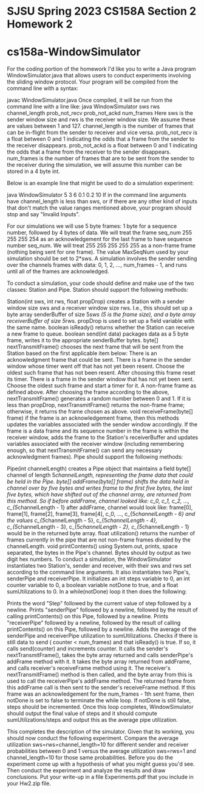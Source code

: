#
# SJSU Spring 2023 CS158A Section 2 Homework 2
# cs158a-WindowSimulator
For the coding portion of the homework I'd like you to write a Java program WindowSimulator.java that allows users to conduct experiments involving the sliding window protocol. Your program will be compiled from the command line with a syntax:

javac WindowSimulator.java
Once compiled, it will be run from the command line with a line like:
java WindowSimulator sws rws channel_length prob_not_recv prob_not_ackd num_frames
Here sws is the sender window size and rws is the receiver window size. We assume these are values between 1 and 127. channel_length is the number of frames that can be in-flight from the sender to receiver and vice versa. prob_not_recv is a float between 0 and 1 indicating the odds that a frame from the sender to the receiver disappears. prob_not_ackd is a float between 0 and 1 indicating the odds that a frame from the receiver to the sender disappears. num_frames is the number of frames that are to be sent from the sender to the receiver during the simulation, we will assume this number can be stored in a 4 byte int.

Below is an example line that might be used to do a simulation experiment:

java WindowSimulator 5 3 6 0.1 0.2 10 
If in the command line arguments have channel_length is less than sws, or if there are any other kind of inputs that don't match the value ranges mentioned above, your program should stop and say "Invalid Inputs".

For our simulations we will use 5 byte frames: 1 byte for a sequence number, followed by 4 bytes of data. We will treat the frame seq_num 255 255 255 254 as an acknowledgement for the last frame to have sequence number seq_num. We will treat 255 255 255 255 255 as a non-frame frame (nothing being sent for one frame). The value MaxSeqNum used by your simulation should be set to 2*sws. A simulation involves the sender sending over the channels frames with data: 0, 1, 2, ..., num_frames - 1, and runs until all of the frames are acknowledged.

To conduct a simulation, your code should define and make use of the two classes: Station and Pipe. Station should support the following methods:

Station(int sws, int rws, float propDrop) creates a Station with a sender window size sws and a receiver window size rws. I.e., this should set up a byte array senderBuffer of size 5*sws (5 is the frame size), and a byte array receiverBuffer of size 5*rws. propDrop is used to set up a field variable with the same name.
boolean isReady() returns whether the Station can receive a new frame to queue.
boolean send(int data) packages data as a 5 byte frame, writes it to the appropriate senderBuffer bytes.
byte[] nextTransmitFrame() chooses the next frame that will be sent from the Station based on the first applicable item below:
There is an acknowledgment frame that could be sent.
There is a frame in the sender window whose timer went off that has not yet been resent. Choose the oldest such frame that has not been resent. After choosing this frame reset its timer.
There is a frame in the sender window that has not yet been sent. Choose the oldest such frame and start a timer for it.
A non-frame frame as defined above.
After choosing the frame according to the above, nextTransmitFrame() generates a random number between 0 and 1. If it is less than propDrop, nextTransmitFrame() returns the non-frame frame; otherwise, it returns the frame chosen as above.
void receiveFrame(byte[] frame) if the frame is an acknowledgement frame, then this methods updates the variables associated with the sender window accordingly. If the frame is a data frame and its sequence number in the frame is within the receiver window, adds the frame to the Station's receiverBuffer and updates variables associated with the receiver window (including remembering enough, so that nextTransmitFrame() can send any necessary acknowledgment frames).
Pipe should support the following methods:

Pipe(int channelLength) creates a Pipe object that maintains a field byte[] channel of length 5*channelLength, representing the frame data that could be held in the Pipe.
byte[] addFrame(byte[] frame) shifts the data held in channel over by five bytes and writes frame to the first five bytes, the last five bytes, which have shifted out of the channel array, are returned from this method. So if before addFrame, channel looked like:
c_0, c_1, c_2, ..., c_{5*channelLength - 1}
after addFrame, channel would look like:
frame[0], frame[1], frame[2], frame[3], frame[4], c_0, ..., c_{5*channelLength - 6}
and the values c_{5*channelLength - 5}, c_{5*channelLength - 4}, c_{5*channelLength - 3}, c_{5*channelLength - 2}, c_{5*channelLength - 1} would be in the returned byte array.
float utilization() returns the number of frames currently in the pipe that are not non-frame frames divided by the channelLength.
void printContents() using System.out, prints, space separated, the bytes in the Pipe's channel. Bytes should by output as two digit hex numbers.
To conduct a simulation, the WindowSimulator instantiates two Station's, sender and receiver, with their sws and rws set according to the command line arguments. It also instantiates two Pipe's, senderPipe and receiverPipe. It initializes an int steps variable to 0, an int counter variable to 0, a boolean variable notDone to true, and a float sumUtilizations to 0. In a while(notDone) loop it then does the following:

Prints the word "Step" followed by the current value of step followed by a newline.
Prints "senderPipe" followed by a newline, followed by the result of calling printContents() on this Pipe, followed by a newline.
Prints "receiverPipe" followed by a newline, followed by the result of calling printContents() on this Pipe, followed by a newline.
Adds the average of the senderPipe and receiverPipe utilization to sumUtilizations.
Checks if there is still data to send ( counter < num_frames) and that isReady() is true. If so, it calls send(counter) and increments counter.
It calls the sender's nextTransmitFrame(), takes the byte array returned and calls senderPipe's addFrame method with it.
It takes the byte array returned from addFrame, and calls receiver's receiveFrame method using it.
The receiver's nextTransmitFrame() method is then called, and the byte array from this is used to call the receiverPipe's addFrame method.
The returned frame from this addFrame call is then sent to the sender's receiveFrame method. If this frame was an acknowledgement for the num_frames - 1th sent frame, then notDone is set to false to terminate the while loop.
If notDone is still false, steps should be incremented.
Once this loop completes, WindowSimulator should output the final value of steps and it should compute sumUtilizations/steps and output this as the average pipe utilization.

This completes the description of the simulator. Given that its working, you should now conduct the following experiment. Compare the average utilization sws=rws=channel_length=10 for different sender and receiver probabilities between 0 and 1 versus the average utilization sws=rws=1 and channel_length=10 for those same probabilities. Before you do the experiment come up with a hypothesis of what you might guess you'd see. Then conduct the experiment and analyze the results and draw conclusions. Put your write-up in a file Experiments.pdf that you include in your Hw2.zip file.
